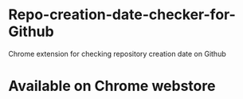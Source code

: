 # Repo-creation-date-checker-for-Github
Chrome extension for checking repository creation date on Github
# Available on Chrome webstore 
